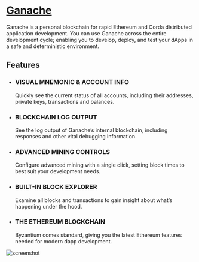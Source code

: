 # [Ganache](https://chocolatey.org/packages/ganache)

Ganache is a personal blockchain for rapid Ethereum and Corda distributed application development. You can use Ganache across the entire development cycle; enabling you to develop, deploy, and test your dApps in a safe and deterministic environment.

## Features

* ### VISUAL MNEMONIC & ACCOUNT INFO
    Quickly see the current status of all accounts, including their addresses, private keys, transactions and balances.

 * ### BLOCKCHAIN LOG OUTPUT
    See the log output of Ganache’s internal blockchain, including responses and other vital debugging information.

* ### ADVANCED MINING CONTROLS
    Configure advanced mining with a single click, setting block times to best suit your development needs.

* ### BUILT-IN BLOCK EXPLORER
    Examine all blocks and transactions to gain insight about what’s happening under the hood.

* ### THE ETHEREUM BLOCKCHAIN
    Byzantium comes standard, giving you the latest Ethereum features needed for modern dapp development.

![screenshot](https://raw.githubusercontent.com/trufflesuite/ganache/develop/.github/images/ganache_screenshot.jpg)